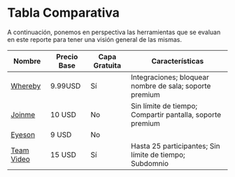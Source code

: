 # Tabla Comparativa

A continuación, ponemos en perspectiva las herramientas que se evaluan en este reporte para tener una visión general de las mismas.


| Nombre | Precio Base | Capa Gratuita | Características |
| ------ | ----------- | ------------- | --------------- |
| [Whereby](https://whereby.com) | 9.99USD | Sí | Integraciones; bloquear nombre de sala; soporte premium |
| [Joinme](https://www.join.me/es) | 10 USD | No | Sin límite de tiempo; Compartir pantalla, soporte premium |
| [Eyeson](https://www.eyeson.com/) | 9 USD | No | |
| [Team Video](https://team.video/) | 15 USD | Sí | Hasta 25 participantes; Sin límite de tiempo; Subdomnio |
